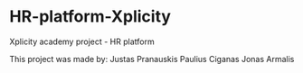 # HR-platform-Xplicity
Xplicity academy project - HR platform

This project was made by:
Justas Pranauskis
Paulius Ciganas
Jonas Armalis
